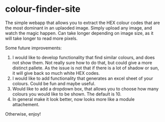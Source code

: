 # colour-finder-site

The simple webapp that allows you to extract the HEX colour codes that are the most dominant in an uplaoded image.
Simply upload any image, and watch the magic happen. Can take longer depending on image size, as it will take longer to read more pixels.

Some future improvements:
1. I would like to develop functionality that find similar colours, and does not show them. Not really sure how to do that, but could give a more distinct pallete. As the issue is not that if there is a lot of shadow or sun, it will give back so much white HEX codes.
2. I would like to add functionality that generates an excel sheet of your colours. Could be fun and maybe useful.
3. Would like to add a dropdown box, that allows you to choose how many colours you would like to be shown. The default is 10.
4. In general make it look better, now looks more like a module attachement.

Otherwise, enjoy!